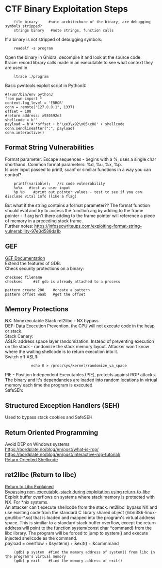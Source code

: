 # CTF Binary Exploitation Steps    

        file binary     #note architechure of the binary, are debugging symbols stripped?     
        strings binary   #note strings, function calls   
If a binary is not stripped of debugging symbols:    

        readelf -s program     
Open the binary in Ghidra, decompile it and look at the source code.   
ltrace: record library calls made in an executable to see what context they are used in.      

        ltrace ./program      
Basic pwntools exploit script in Python3:     
```
#!/usr/bin/env python3
from pwn import *
context.log_level = 'ERROR'
conn = remote("127.0.0.1", 1337)
offset = 100
#return address: x980592e3
shellcode = b''
payload = b'A'*offset + b'\xe3\x92\x05\x08' + shellcode 
conn.sendlineafter(":", payload)
conn.interactive()

```
## Format String Vulnerabilities     
Format parameter: Escape sequences - begins with a %, uses a single char shorthand. Common format parameters: %d, %u, %x, %p.            
Is user input passed to printf, scanf or similiar functions in a way you can control?    

        printf(variable);   //c code vulnerability   
        %x%x   #test as user input   
        %p %p    #print out pointer values - test to see if you can disclose vital info (like a flag)  
But what if the string contains a format parameter?? The format function should eval and try to access the function arg by adding to the frame pointer - if arg isn't there adding to the frame pointer will reference a piece of memory in a preceding stack frame.       
Further notes: https://infosecwriteups.com/exploiting-format-string-vulnerability-97e3d588da1b             
        
## GEF    
[GEF Documentation](https://hugsy.github.io/gef/)    
Extend the features of GDB.    
Check security protections on a binary:     

    checksec filename  
    checksec     #if gdb is already attached to a process    

    pattern create 200    #create a pattern   
    pattern offset waab   #get the offset 

## Memory Protections   
NX: Nonexecutable Stack ret2libc - NX bypass.             
DEP: Data Execution Prevention, the CPU will not execute code in the heap or stack.       
Stack Canary:      
ASLR:  address space layer randomization. Instead of preventing execution on the stack - randomize the stack memory layout. Attacker won't know where the waiting shellcode is to return execution into it.          
Switch off ASLR:      

                echo 0 > /proc/sys/kernel/randomize_va_space    
PIE - Position Independent Executables (PIE), protects against ROP attacks. The binary and it's dependancies are loaded into random locations in virtual memory each time the program is executed.       
SafeSEh:      

## Structured Exception Handlers (SEH)    
Used to bypass stack cookies and SafeSEH.       

## Return Oriented Programming    
Avoid DEP on Windows systems        
https://bordplate.no/blog/en/post/what-is-rop/    
https://bordplate.no/blog/en/post/interactive-rop-tutorial/    
[Return Oriented Shellcode](https://www.youtube.com/watch?v=7BMyVvYv5d0)    

## ret2libc (Return to libc)     
[Return to Libc Explained](https://www.exploit-db.com/docs/english/28553-linux-classic-return-to-libc-&-return-to-libc-chaining-tutorial.pdf)    
[Bypassing non-executable-stack during exploitation using return-to-libc](https://css.csail.mit.edu/6.858/2019/readings/return-to-libc.pdf)    
Exploit buffer overflows on systems where stack memory is protected with NX. For *nix systems.        
An attacker can't execute shellcode from the stack. ret2libc: bypass NX and use existing code from the standard C library shared object (/lib/i386-linux-gnu/libc-\*.so) that is loaded and mapped into the program's virtual address space. This is similiar to a standard stack buffer overflow, except the return address will point to the function system(const char *command) from the libc library. The program will be forced to jump to system() and execute injected shellcode as the command.                
payload = overflow + &system() + &exit() + &commmand       

        (gdb) p system  #find the memory address of system() from libc in the program's virtual memory    
        (gdb) p exit    #find the memory address of exit() 

